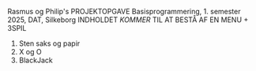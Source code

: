 Rasmus og Philip's PROJEKTOPGAVE Basisprogrammering, 1. semester 2025, DAT, Silkeborg
INDHOLDET *KOMMER* TIL AT BESTÅ AF EN MENU + 3SPIL 
1. Sten saks og papir 
2. X og O 
3. BlackJack
